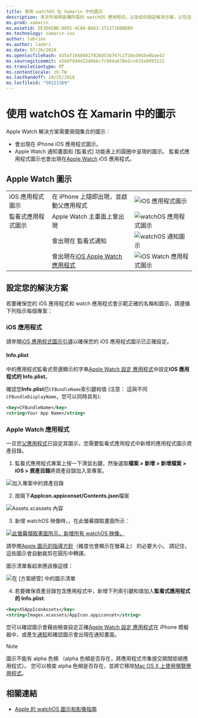 ```yaml
---
title: 使用 watchOS 在 Xamarin 中的圖示
description: 本文件說明各種所需的 watchOS 應用程式，以及如何設定解決方案，以包含這些圖示的圖示。
ms.prod: xamarin
ms.assetid: EE3D45BD-8091-4C04-BA83-371371D8BEB9
ms.technology: xamarin-ios
author: lobrien
ms.author: laobri
ms.date: 07/26/2018
ms.openlocfilehash: 435af10484827826d53b767c2738e3945e0bae42
ms.sourcegitcommit: e268fd44422d0bbc7c944a678e2cc633a0493122
ms.translationtype: MT
ms.contentlocale: zh-TW
ms.lasthandoff: 10/25/2018
ms.locfileid: "50121369"
---
```

# <a name="working-with-watchos-icons-in-xamarin"></a>使用 watchOS 在 Xamarin 中的圖示

Apple Watch 解決方案需要兩個集合的圖示：

* 會出現在 iPhone iOS 應用程式圖示。
* Apple Watch 通知畫面和 [監看式] 功能表上的圓圈中呈現的圖示。 監看式應用程式圖示也會出現在[Apple Watch](~/ios/watchos/app-fundamentals/settings.md) iOS 應用程式。

## <a name="apple-watch-icons"></a>Apple Watch 圖示

| | | |
|-|-|-|
|iOS 應用程式圖示|在 iPhone 上隨即出現，並啟動父應用程式|![iOS 應用程式圖示](icons-images/icon-ios.png)|
|監看式應用程式圖示|Apple Watch 主畫面上會出現|![watchOS 應用程式圖示](icons-images/icon-home.png)|
||會出現在 監看式通知|![watchOS 通知圖示](icons-images/notification-icon.png)|
||會出現在[iOS Apple Watch 應用程式](~/ios/watchos/app-fundamentals/settings.md)|![iOS Watch 應用程式圖示](icons-images/watch-app-sml.png)|

## <a name="configuring-your-solution"></a>設定您的解決方案

若要確保您的 iOS 應用程式和 watch 應用程式會示範正確的名稱和圖示，請遵循下列指示每個專案：

### <a name="ios-app"></a>iOS 應用程式

請參閱[iOS 應用程式圖示引導](~/ios/app-fundamentals/images-icons/app-icons.md)以確保您的 iOS 應用程式圖示已正確設定。

#### <a name="infoplist"></a>Info.plist

中的應用程式監看式旁邊顯示的字串[Apple Watch 設定 應用程式](~/ios/watchos/app-fundamentals/settings.md)中設定**iOS 應用程式的 Info.plist**。

確認您**Info.plist**已`CFBundleName`索引鍵和值 (注意： 這與不同`CFBundleDisplayName`，您可以同時具有):

```xml
<key>CFBundleName</key>
<string>Your App Name</string>
```

### <a name="apple-watch-app"></a>Apple Watch 應用程式

一旦您[父應用程式](~/ios/watchos/app-fundamentals/parent-app.md)已設定其圖示，您需要監看式應用程式中新增的應用程式圖示資產目錄。

1. 監看式應用程式專案上按一下滑鼠右鍵，然後選取**檔案 > 新增 > 新增檔案 > iOS > 資產目錄**將資產目錄加入至專案。

 ![](icons-images/newasset.png "加入專案中的資產目錄")

2. 按兩下**AppIcon.appiconset/Contents.json**檔案

  ![](icons-images/xcassets-iconset-sml.png "Assets.xcassets 內容")

3. 新增 watchOS 映像時，，在此螢幕擷取畫面所示：

  [![](icons-images/appicons-sml.png "此螢幕擷取畫面所示，新增所有 watchOS 映像，")](icons-images/appicons.png#lightbox)

  請參閱[Apple 圖示的指導方針](https://developer.apple.com/design/human-interface-guidelines/watchos/icons-and-images/menu-icons/)（維度也會顯示在螢幕上） 的必要大小。 請記住，這些圖示會自動裁剪在圓形中轉譯。

  圖示清單看起來應該像這樣：

  ![](icons-images/xcassets-complete-sml.png "在 [方案總管] 中的圖示清單")

4. 若要確保資產目錄包含應用程式中，新增下列索引鍵和值加入**監看式應用程式的 Info.plist**:

```xml
<key>XSAppIconAssets</key>
<string>Images.xcassets/AppIcon.appiconset</string>
```

您可以確認圖示會藉由檢查設定正確[Apple Watch 設定 應用程式](~/ios/watchos/app-fundamentals/settings.md)在 iPhone 模擬器中，或產生[通知](~/ios/watchos/platform/notifications.md)和確認圖示會出現在通知畫面。

> [!NOTE]
> 圖示不能有 alpha 色頻 （alpha 色頻是否存在，將應用程式市集提交期間拒絕應用程式）。 您可以檢查 alpha 色頻是否存在，並將它移除[Mac OS X 上使用預覽應用程式](~/ios/watchos/troubleshooting.md#noalpha)。


## <a name="related-links"></a>相關連結

- [Apple 的 watchOS 圖示和影像指南](https://developer.apple.com/design/human-interface-guidelines/watchos/icons-and-images/)
